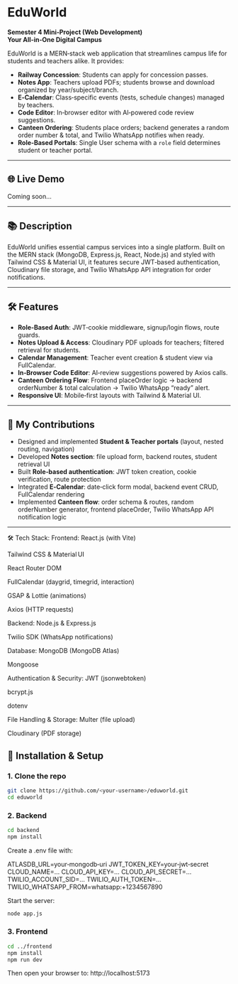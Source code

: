 # EduWorld  
**Semester 4 Mini‑Project (Web Development)**  
**Your All‑in‑One Digital Campus**

EduWorld is a MERN‑stack web application that streamlines campus life for students and teachers alike. It provides:

- **Railway Concession**: Students can apply for concession passes.  
- **Notes App**: Teachers upload PDFs; students browse and download organized by year/subject/branch.  
- **E‑Calendar**: Class‑specific events (tests, schedule changes) managed by teachers.  
- **Code Editor**: In‑browser editor with AI‑powered code review suggestions.  
- **Canteen Ordering**: Students place orders; backend generates a random order number & total, and Twilio WhatsApp notifies when ready.  
- **Role‑Based Portals**: Single User schema with a `role` field determines student or teacher portal.

---

## 🌐 Live Demo  
Coming soon…

---

## 📚 Description  
EduWorld unifies essential campus services into a single platform. Built on the MERN stack (MongoDB, Express.js, React, Node.js) and styled with Tailwind CSS & Material UI, it features secure JWT‑based authentication, Cloudinary file storage, and Twilio WhatsApp API integration for order notifications.

---

## 🛠️ Features  
- **Role‑Based Auth**: JWT‑cookie middleware, signup/login flows, route guards.  
- **Notes Upload & Access**: Cloudinary PDF uploads for teachers; filtered retrieval for students.  
- **Calendar Management**: Teacher event creation & student view via FullCalendar.  
- **In‑Browser Code Editor**: AI‑review suggestions powered by Axios calls.  
- **Canteen Ordering Flow**: Frontend placeOrder logic → backend orderNumber & total calculation → Twilio WhatsApp “ready” alert.  
- **Responsive UI**: Mobile‑first layouts with Tailwind & Material UI.

---

## 👥 My Contributions  
- Designed and implemented **Student & Teacher portals** (layout, nested routing, navigation)  
- Developed **Notes section**: file upload form, backend routes, student retrieval UI  
- Built **Role‑based authentication**: JWT token creation, cookie verification, route protection  
- Integrated **E‑Calendar**: date‑click form modal, backend event CRUD, FullCalendar rendering  
- Implemented **Canteen flow**: order schema & routes, random orderNumber generator, frontend placeOrder, Twilio WhatsApp API notification logic

---

🛠️ Tech Stack:
Frontend:
React.js (with Vite)

Tailwind CSS & Material UI

React Router DOM

FullCalendar (daygrid, timegrid, interaction)

GSAP & Lottie (animations)

Axios (HTTP requests)

Backend:
Node.js & Express.js

Twilio SDK (WhatsApp notifications)

Database:
MongoDB (MongoDB Atlas)

Mongoose

Authentication & Security:
JWT (jsonwebtoken)

bcrypt.js

dotenv

File Handling & Storage:
Multer (file upload)

Cloudinary (PDF storage)



## 🚀 Installation & Setup

### 1. Clone the repo  
```bash
git clone https://github.com/<your‑username>/eduworld.git
cd eduworld
```

### 2. Backend
```bash
cd backend
npm install
```

Create a .env file with:

  ATLASDB_URL=your‑mongodb‑uri
  JWT_TOKEN_KEY=your‑jwt‑secret
  CLOUD_NAME=…
  CLOUD_API_KEY=…
  CLOUD_API_SECRET=…
  TWILIO_ACCOUNT_SID=…
  TWILIO_AUTH_TOKEN=…
  TWILIO_WHATSAPP_FROM=whatsapp:+1234567890

Start the server:
```bash
node app.js
```

### 3. Frontend
```bash
cd ../frontend
npm install
npm run dev
```

Then open your browser to:
http://localhost:5173




